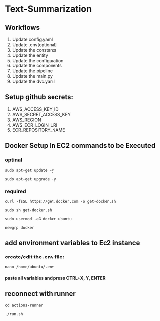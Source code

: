 # Text-Summarization

## Workflows

1. Update config.yaml
2. Update .env[optional]
3. Update the constants
4. Update the entity
5. Update the configuration
6. Update the components
7. Update the pipeline 
8. Update the main.py
9. Update the dvc.yaml

## Setup github secrets:
1. AWS_ACCESS_KEY_ID
2. AWS_SECRET_ACCESS_KEY
3. AWS_REGION
4. AWS_ECR_LOGIN_URI
5. ECR_REPOSITORY_NAME

## Docker Setup In EC2 commands to be Executed
### optinal

```
sudo apt-get update -y
```
```
sudo apt-get upgrade -y
```

### required

```
curl -fsSL https://get.docker.com -o get-docker.sh
```
```
sudo sh get-docker.sh
```
```
sudo usermod -aG docker ubuntu
```
```
newgrp docker
```

## add environment variables to Ec2 instance
### create/edit the .env file:
```
nano /home/ubuntu/.env
```
####  paste all variables and press CTRL+X, Y, ENTER

## reconnect with runner
```
cd actions-runner
```

```
./run.sh
```

